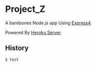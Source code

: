 # Project_Z


A barebones Node.js app Using [Express4](http://expressjs.com/).

Powered By [Heroku Server](https://heroku.com/).

## History

```
$ test

```